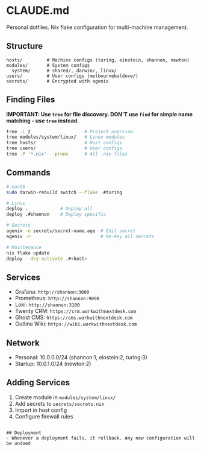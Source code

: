# CLAUDE.md

Personal dotfiles. Nix flake configuration for multi-machine management.

## Structure
```
hosts/         # Machine configs (turing, einstein, shannon, newton)
modules/       # System configs
  system/      # shared/, darwin/, linux/
users/         # User configs (melbournebaldove/)
secrets/       # Encrypted with agenix
```

## Finding Files
**IMPORTANT: Use `tree` for file discovery. DON'T use `find` for simple name matching - use `tree` instead.**

```bash
tree -L 2                    # Project overview
tree modules/system/linux/   # Linux modules
tree hosts/                  # Host configs
tree users/                  # User configs
tree -P '*.nix' --prune      # All .nix files
```

## Commands
```bash
# macOS
sudo darwin-rebuild switch --flake .#turing

# Linux
deploy .            # Deploy all
deploy .#shannon    # Deploy specific

# Secrets
agenix -e secrets/secret-name.age  # Edit secret
agenix -r                          # Re-key all secrets

# Maintenance
nix flake update
deploy --dry-activate .#<host>
```

## Services
- Grafana: `http://shannon:3000`
- Prometheus: `http://shannon:9090`
- Loki: `http://shannon:3100`
- Twenty CRM: `https://crm.workwithnextdesk.com`
- Ghost CMS: `https://cms.workwithnextdesk.com`
- Outline Wiki: `https://wiki.workwithnextdesk.com`

## Network
- Personal: 10.0.0.0/24 (shannon:1, einstein:2, turing:3)
- Startup: 10.0.1.0/24 (newton:2)

## Adding Services
1. Create module in `modules/system/linux/`
2. Add secrets to `secrets/secrets.nix`
3. Import in host config
4. Configure firewall rules
```

## Deployment
- Whenever a deployment fails, it rollback. Any new configuration will be undoed
